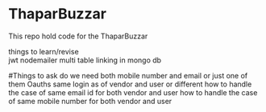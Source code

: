 # ThaparBuzzar
This repo hold code for the ThaparBuzzar 





things to learn/revise\
jwt
nodemailer
multi table linking in mongo db







#Things to ask 
do we need both mobile number and email or just one of them
Oauths
same login as of vendor and user or different 
how to handle the case of same email id for both vendor and user
how to handle the case of same mobile number for both vendor and user